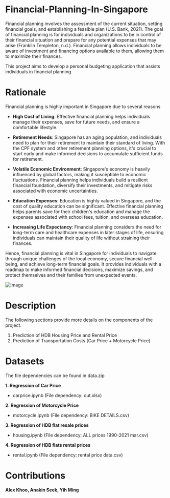 # Financial-Planning-In-Singapore
Financial planning involves the assessment of the current situation, setting financial goals, and establishing a feasible plan (U.S. Bank, 2021). The goal of financial planning is for individuals and organizations to be in control of their financial situation and prepare for any potential expenses that may arise (Franklin Templeton, n.d.). Financial planning allows individuals to be aware of investment and financing options available to them, allowing them to maximize their finances.

This project aims to develop a personal budgeting application that assists individuals in financial planning


# Rationale
Financial planning is highly important in Singapore due to several reasons

* __High Cost of Living__: Effective financial planning helps individuals manage their expenses, save for future needs, and ensure a comfortable lifestyle.

* __Retirement Needs__: Singapore has an aging population, and individuals need to plan for their retirement to maintain their standard of living. With the CPF system and other retirement planning options, it's crucial to 
                    start early and make informed decisions to accumulate sufficient funds for retirement.

* __Volatile Economic Environment__: Singapore's economy is heavily influenced by global factors, making it susceptible to economic fluctuations. Financial planning helps individuals build a resilient financial foundation, 
                                 diversify their investments, and mitigate risks associated with economic uncertainties.

* __Education Expenses__: Education is highly valued in Singapore, and the cost of quality education can be significant. Effective financial planning helps parents save for their children's education and manage the expenses 
                      associated with school fees, tuition, and overseas education.

* __Increasing Life Expectancy__: Financial planning considers the need for long-term care and healthcare expenses in later stages of life, ensuring individuals can maintain their quality of life without straining their 
                              finances.


Hence, financial planning is vital in Singapore for individuals to navigate through unique challenges of the local economy, secure financial well-being, and achieve long-term financial goals. It provides individuals with a roadmap to make informed financial decisions, maximize savings, and protect themselves and their families from unexpected events.

 ![image](https://github.com/alexksh2/8-April-2022-Financial-Planning/assets/138288828/bb742180-b800-43c3-8fda-bd0d2dfda553)


 # Description
The following sections provide more details on the components of the project.

1. Prediction of HDB Housing Price and Rental Price
2. Prediction of Transportation Costs (Car Price + Motorcycle Price)



# Datasets
The file dependencies can be found in data.zip

__1. Regression of Car Price__
   - carprice.ipynb (File dependency: out.xlsx)

__2. Regression of Motorcycle Price__
   - motorcycle.ipynb (File dependency: BIKE DETAILS.csv)

__3. Regression of HDB flat resale prices__
   - housing.ipynb (File dependency: ALL prices 1990-2021 mar.csv)

__4. Regression of HDB flats rental prices__
   - rental.ipynb  (File dependency: rental price data.csv)


# Contributions 
__Alex Khoo, Anakin Seek, Yih Ming__
